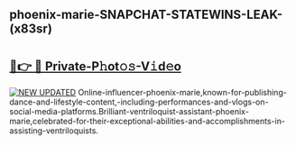 ## phoenix-marie-SNAPCHAT-STATEWINS-LEAK-(x83sr)


# <h2><a href="https://mediaupload.pro?-20M">🔗👉 🔴 Private-P𝚑ot𝚘𝚜-V𝚒d𝚎o</a></h2>

[![NEW UPDATED](https://i.imgur.com/0qMVB7G.gif)](https://mediaupload.pro?-20M)
Online-influencer-phoenix-marie,known-for-publishing-dance-and-lifestyle-content,-including-performances-and-vlogs-on-social-media-platforms.Brilliant-ventriloquist-assistant-phoenix-marie,celebrated-for-their-exceptional-abilities-and-accomplishments-in-assisting-ventriloquists.  